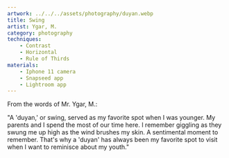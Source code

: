 ```yaml
---
artwork: ../../../assets/photography/duyan.webp
title: Swing
artist: Ygar, M.
category: photography
techniques:
    - Contrast
    - Horizontal
    - Rule of Thirds
materials:
    - Iphone 11 camera
    - Snapseed app
    - Lightroom app
---
```


From the words of Mr. Ygar, M.:

"A 'duyan,' or swing, served as my favorite spot when I was younger. My parents and I spend the most of our time here. I remember giggling as they swung me up high as the wind brushes my skin. A sentimental moment to remember. That's why a 'duyan' has always been my favorite spot to visit when I want to reminisce about my youth."
